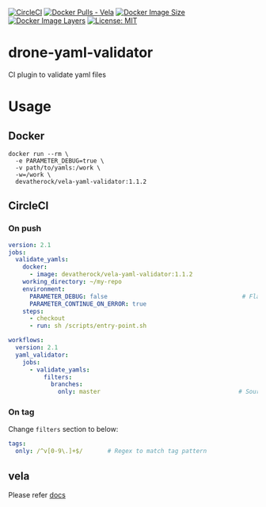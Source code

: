 [![CircleCI](https://circleci.com/gh/devatherock/drone-yaml-validator.svg?style=svg)](https://circleci.com/gh/devatherock/drone-yaml-validator)
[![Docker Pulls - Vela](https://img.shields.io/docker/pulls/devatherock/drone-yaml-validator.svg)](https://hub.docker.com/r/devatherock/drone-yaml-validator/)
[![Docker Image Size](https://img.shields.io/docker/image-size/devatherock/vela-yaml-validator.svg?sort=date)](https://hub.docker.com/r/devatherock/vela-yaml-validator/)
[![Docker Image Layers](https://img.shields.io/microbadger/layers/devatherock/vela-yaml-validator.svg)](https://microbadger.com/images/devatherock/vela-yaml-validator)
[![License: MIT](https://img.shields.io/badge/License-MIT-yellow.svg)](https://opensource.org/licenses/MIT)
# drone-yaml-validator
CI plugin to validate yaml files

# Usage
## Docker

```
docker run --rm \
  -e PARAMETER_DEBUG=true \
  -v path/to/yamls:/work \
  -w=/work \
  devatherock/vela-yaml-validator:1.1.2
```

## CircleCI
### On push

```yaml
version: 2.1
jobs:
  validate_yamls:
    docker:
      - image: devatherock/vela-yaml-validator:1.1.2
    working_directory: ~/my-repo
    environment:
      PARAMETER_DEBUG: false                                      # Flag to enable debug logs. Optional, by default, debug logs are disabled
      PARAMETER_CONTINUE_ON_ERROR: true
    steps:
      - checkout
      - run: sh /scripts/entry-point.sh

workflows:
  version: 2.1
  yaml_validator:
    jobs:
      - validate_yamls:
          filters:
            branches:
              only: master                                       # Source branch
```

### On tag
Change `filters` section to below:

```yaml
tags:
  only: /^v[0-9\.]+$/       # Regex to match tag pattern
```

## vela
Please refer [docs](DOCS.md)
